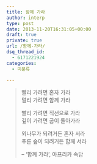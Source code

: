 ```yaml
---
title: 함께 가라
author: interp
type: post
date: 2013-11-20T16:31:05+00:00
draft: true
private: true
url: /함께-가라/
dsq_thread_id:
  - 6171221924
categories:
  - 미분류

---
```

<blockquote class="tx-quote-tistory">
  <p>
    빨리 가려면 혼자 가라<br />멀리 가려면 함께 가라
  </p>
  
  <p>
    빨리 가려면 직선으로 가라<br />깊이 가려면 굽이 돌아가라
  </p>
  
  <p>
    외나무가 되려거든 혼자 서라<br />푸른 숲이 되려거든 함께 서라
  </p>
  
  <p>
    &#8211; &#8216;함께 가라&#8217;, 아프리카 속담
  </p>
</blockquote>